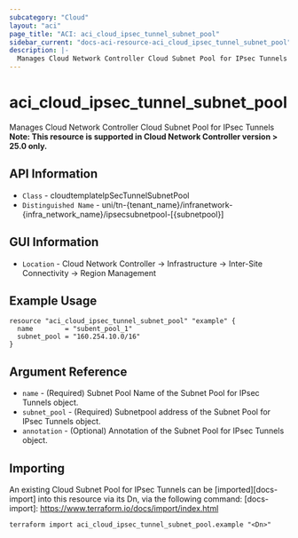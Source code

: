 ```yaml
---
subcategory: "Cloud"
layout: "aci"
page_title: "ACI: aci_cloud_ipsec_tunnel_subnet_pool"
sidebar_current: "docs-aci-resource-aci_cloud_ipsec_tunnel_subnet_pool"
description: |-
  Manages Cloud Network Controller Cloud Subnet Pool for IPsec Tunnels
---
```


# aci_cloud_ipsec_tunnel_subnet_pool #

Manages Cloud Network Controller Cloud Subnet Pool for IPsec Tunnels
<b>Note: This resource is supported in Cloud Network Controller version > 25.0 only.</b>

## API Information ##

* `Class` - cloudtemplateIpSecTunnelSubnetPool
* `Distinguished Name` - uni/tn-{tenant_name}/infranetwork-{infra_network_name}/ipsecsubnetpool-[{subnetpool}]

## GUI Information ##

* `Location` - Cloud Network Controller -> Infrastructure -> Inter-Site Connectivity -> Region Management


## Example Usage ##

```hcl
resource "aci_cloud_ipsec_tunnel_subnet_pool" "example" {
  name        = "subent_pool_1"
  subnet_pool = "160.254.10.0/16"
}
``` 

## Argument Reference ##

* `name` - (Required) Subnet Pool Name of the Subnet Pool for IPsec Tunnels object.
* `subnet_pool` - (Required) Subnetpool address of the Subnet Pool for IPsec Tunnels object.
* `annotation` - (Optional) Annotation of the Subnet Pool for IPsec Tunnels object.


## Importing ##

An existing Cloud Subnet Pool for IPsec Tunnels can be [imported][docs-import] into this resource via its Dn, via the following command:
[docs-import]: https://www.terraform.io/docs/import/index.html


```
terraform import aci_cloud_ipsec_tunnel_subnet_pool.example "<Dn>"
```